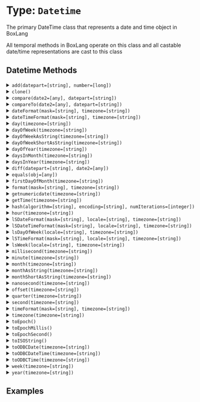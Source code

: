 [comment]: # (Note: This documentation is generated dynamically in the build process.  To modify the contents, change the javadoc on the type class, itself)

# Type: `Datetime`

The primary DateTime class that represents a date and time object in BoxLang

 All temporal methods in BoxLang operate on this class and all castable date/time representations are cast to this class

## Datetime Methods

<details>
<summary><code>add(datepart=[string], number=[long])</code></summary>

Modifies a date object by date part and integer time unit

Arguments:

| Argument | Type | Required | Default |
|----------|------|----------|---------|
| `datepart` | `string` | `true` | `null` |
| `number` | `long` | `true` | `null` |

</details>
<details>
<summary><code>clone()</code></summary>


</details>
<details>
<summary><code>compare(date2=[any], datepart=[string])</code></summary>

Compares the difference between two dates - returning 0 if equal, -1 if date2 is less than date1 and 1 if the inverse

Arguments:

| Argument | Type | Required | Default |
|----------|------|----------|---------|
| `date2` | `any` | `true` | `null` |
| `datepart` | `string` | `false` | `null` |

</details>
<details>
<summary><code>compareTo(date2=[any], datepart=[string])</code></summary>

Compares the difference between two dates - returning 0 if equal, -1 if date2 is less than date1 and 1 if the inverse

Arguments:

| Argument | Type | Required | Default |
|----------|------|----------|---------|
| `date2` | `any` | `true` | `null` |
| `datepart` | `string` | `false` | `null` |

</details>
<details>
<summary><code>dateFormat(mask=[string], timezone=[string])</code></summary>

Formats a datetime, date or time

Arguments:

| Argument | Type | Required | Default |
|----------|------|----------|---------|
| `mask` | `string` | `false` | `null` |
| `timezone` | `string` | `false` | `null` |

</details>
<details>
<summary><code>dateTimeFormat(mask=[string], timezone=[string])</code></summary>

Formats a datetime, date or time

Arguments:

| Argument | Type | Required | Default |
|----------|------|----------|---------|
| `mask` | `string` | `false` | `null` |
| `timezone` | `string` | `false` | `null` |

</details>
<details>
<summary><code>day(timezone=[string])</code></summary>

Provides the BIF and member functions for all time unit request with no arguments

Arguments:

| Argument | Type | Required | Default |
|----------|------|----------|---------|
| `timezone` | `string` | `false` | `null` |

</details>
<details>
<summary><code>dayOfWeek(timezone=[string])</code></summary>

Provides the BIF and member functions for all time unit request with no arguments

Arguments:

| Argument | Type | Required | Default |
|----------|------|----------|---------|
| `timezone` | `string` | `false` | `null` |

</details>
<details>
<summary><code>dayOfWeekAsString(timezone=[string])</code></summary>

Provides the BIF and member functions for all time unit request with no arguments

Arguments:

| Argument | Type | Required | Default |
|----------|------|----------|---------|
| `timezone` | `string` | `false` | `null` |

</details>
<details>
<summary><code>dayOfWeekShortAsString(timezone=[string])</code></summary>

Provides the BIF and member functions for all time unit request with no arguments

Arguments:

| Argument | Type | Required | Default |
|----------|------|----------|---------|
| `timezone` | `string` | `false` | `null` |

</details>
<details>
<summary><code>dayOfYear(timezone=[string])</code></summary>

Provides the BIF and member functions for all time unit request with no arguments

Arguments:

| Argument | Type | Required | Default |
|----------|------|----------|---------|
| `timezone` | `string` | `false` | `null` |

</details>
<details>
<summary><code>daysInMonth(timezone=[string])</code></summary>

Provides the BIF and member functions for all time unit request with no arguments

Arguments:

| Argument | Type | Required | Default |
|----------|------|----------|---------|
| `timezone` | `string` | `false` | `null` |

</details>
<details>
<summary><code>daysInYear(timezone=[string])</code></summary>

Provides the BIF and member functions for all time unit request with no arguments

Arguments:

| Argument | Type | Required | Default |
|----------|------|----------|---------|
| `timezone` | `string` | `false` | `null` |

</details>
<details>
<summary><code>diff(datepart=[string], date2=[any])</code></summary>

Returns the numeric difference in the requested date part between two dates

Arguments:

| Argument | Type | Required | Default |
|----------|------|----------|---------|
| `datepart` | `string` | `true` | `null` |
| `date2` | `any` | `true` | `null` |

</details>
<details>
<summary><code>equals(obj=[any])</code></summary>

Indicates whether some other object is "equal to" this one.

Arguments:

| Argument | Type | Required | Default |
|----------|------|----------|---------|
| `obj` | `any` | `true` | `null` |

</details>
<details>
<summary><code>firstDayOfMonth(timezone=[string])</code></summary>

Provides the BIF and member functions for all time unit request with no arguments

Arguments:

| Argument | Type | Required | Default |
|----------|------|----------|---------|
| `timezone` | `string` | `false` | `null` |

</details>
<details>
<summary><code>format(mask=[string], timezone=[string])</code></summary>

Formats a datetime, date or time

Arguments:

| Argument | Type | Required | Default |
|----------|------|----------|---------|
| `mask` | `string` | `false` | `null` |
| `timezone` | `string` | `false` | `null` |

</details>
<details>
<summary><code>getnumericdate(timezone=[string])</code></summary>

Provides the BIF and member functions for all time unit request with no arguments

Arguments:

| Argument | Type | Required | Default |
|----------|------|----------|---------|
| `timezone` | `string` | `false` | `null` |

</details>
<details>
<summary><code>getTime(timezone=[string])</code></summary>

Provides the BIF and member functions for all time unit request with no arguments

Arguments:

| Argument | Type | Required | Default |
|----------|------|----------|---------|
| `timezone` | `string` | `false` | `null` |

</details>
<details>
<summary><code>hash(algorithm=[string], encoding=[string], numIterations=[integer])</code></summary>

Creates an algorithmic hash of an object

Arguments:

| Argument | Type | Required | Default |
|----------|------|----------|---------|
| `algorithm` | `string` | `false` | `MD5` |
| `encoding` | `string` | `false` | `utf-8` |
| `numIterations` | `integer` | `false` | `1` |

</details>
<details>
<summary><code>hour(timezone=[string])</code></summary>

Provides the BIF and member functions for all time unit request with no arguments

Arguments:

| Argument | Type | Required | Default |
|----------|------|----------|---------|
| `timezone` | `string` | `false` | `null` |

</details>
<details>
<summary><code>lSDateFormat(mask=[string], locale=[string], timezone=[string])</code></summary>

Formats a date in a locale-specific format

Arguments:

| Argument | Type | Required | Default |
|----------|------|----------|---------|
| `mask` | `string` | `false` | `null` |
| `locale` | `string` | `false` | `null` |
| `timezone` | `string` | `false` | `null` |

</details>
<details>
<summary><code>lSDateTimeFormat(mask=[string], locale=[string], timezone=[string])</code></summary>

Formats a date in a locale-specific format

Arguments:

| Argument | Type | Required | Default |
|----------|------|----------|---------|
| `mask` | `string` | `false` | `null` |
| `locale` | `string` | `false` | `null` |
| `timezone` | `string` | `false` | `null` |

</details>
<details>
<summary><code>lsDayOfWeek(locale=[string], timezone=[string])</code></summary>

Provides the Localized BIF and member functions for time units ( e.g.

different locales have different start days to the week )

Arguments:

| Argument | Type | Required | Default |
|----------|------|----------|---------|
| `locale` | `string` | `false` | `null` |
| `timezone` | `string` | `false` | `null` |

</details>
<details>
<summary><code>lSTimeFormat(mask=[string], locale=[string], timezone=[string])</code></summary>

Formats a date in a locale-specific format

Arguments:

| Argument | Type | Required | Default |
|----------|------|----------|---------|
| `mask` | `string` | `false` | `null` |
| `locale` | `string` | `false` | `null` |
| `timezone` | `string` | `false` | `null` |

</details>
<details>
<summary><code>lsWeek(locale=[string], timezone=[string])</code></summary>

Provides the Localized BIF and member functions for time units ( e.g.

different locales have different start days to the week )

Arguments:

| Argument | Type | Required | Default |
|----------|------|----------|---------|
| `locale` | `string` | `false` | `null` |
| `timezone` | `string` | `false` | `null` |

</details>
<details>
<summary><code>millisecond(timezone=[string])</code></summary>

Provides the BIF and member functions for all time unit request with no arguments

Arguments:

| Argument | Type | Required | Default |
|----------|------|----------|---------|
| `timezone` | `string` | `false` | `null` |

</details>
<details>
<summary><code>minute(timezone=[string])</code></summary>

Provides the BIF and member functions for all time unit request with no arguments

Arguments:

| Argument | Type | Required | Default |
|----------|------|----------|---------|
| `timezone` | `string` | `false` | `null` |

</details>
<details>
<summary><code>month(timezone=[string])</code></summary>

Provides the BIF and member functions for all time unit request with no arguments

Arguments:

| Argument | Type | Required | Default |
|----------|------|----------|---------|
| `timezone` | `string` | `false` | `null` |

</details>
<details>
<summary><code>monthAsString(timezone=[string])</code></summary>

Provides the BIF and member functions for all time unit request with no arguments

Arguments:

| Argument | Type | Required | Default |
|----------|------|----------|---------|
| `timezone` | `string` | `false` | `null` |

</details>
<details>
<summary><code>monthShortAsString(timezone=[string])</code></summary>

Provides the BIF and member functions for all time unit request with no arguments

Arguments:

| Argument | Type | Required | Default |
|----------|------|----------|---------|
| `timezone` | `string` | `false` | `null` |

</details>
<details>
<summary><code>nanosecond(timezone=[string])</code></summary>

Provides the BIF and member functions for all time unit request with no arguments

Arguments:

| Argument | Type | Required | Default |
|----------|------|----------|---------|
| `timezone` | `string` | `false` | `null` |

</details>
<details>
<summary><code>offset(timezone=[string])</code></summary>

Provides the BIF and member functions for all time unit request with no arguments

Arguments:

| Argument | Type | Required | Default |
|----------|------|----------|---------|
| `timezone` | `string` | `false` | `null` |

</details>
<details>
<summary><code>quarter(timezone=[string])</code></summary>

Provides the BIF and member functions for all time unit request with no arguments

Arguments:

| Argument | Type | Required | Default |
|----------|------|----------|---------|
| `timezone` | `string` | `false` | `null` |

</details>
<details>
<summary><code>second(timezone=[string])</code></summary>

Provides the BIF and member functions for all time unit request with no arguments

Arguments:

| Argument | Type | Required | Default |
|----------|------|----------|---------|
| `timezone` | `string` | `false` | `null` |

</details>
<details>
<summary><code>timeFormat(mask=[string], timezone=[string])</code></summary>

Formats a datetime, date or time

Arguments:

| Argument | Type | Required | Default |
|----------|------|----------|---------|
| `mask` | `string` | `false` | `null` |
| `timezone` | `string` | `false` | `null` |

</details>
<details>
<summary><code>timezone(timezone=[string])</code></summary>

Provides the BIF and member functions for all time unit request with no arguments

Arguments:

| Argument | Type | Required | Default |
|----------|------|----------|---------|
| `timezone` | `string` | `false` | `null` |

</details>
<details>
<summary><code>toEpoch()</code></summary>

Returns this date time in epoch time ( seconds )
</details>
<details>
<summary><code>toEpochMillis()</code></summary>

Returns this date time in epoch milliseconds
</details>
<details>
<summary><code>toEpochSecond()</code></summary>


</details>
<details>
<summary><code>toISOString()</code></summary>

Returns the date time representation as a string in the specified format mask
</details>
<details>
<summary><code>toODBCDate(timezone=[string])</code></summary>

Creates a DateTime object with the format set to ODBC Implicit format

Arguments:

| Argument | Type | Required | Default |
|----------|------|----------|---------|
| `timezone` | `string` | `false` | `null` |

</details>
<details>
<summary><code>toODBCDateTime(timezone=[string])</code></summary>

Creates a DateTime object with the format set to ODBC Implicit format

Arguments:

| Argument | Type | Required | Default |
|----------|------|----------|---------|
| `timezone` | `string` | `false` | `null` |

</details>
<details>
<summary><code>toODBCTime(timezone=[string])</code></summary>

Creates a DateTime object with the format set to ODBC Implicit format

Arguments:

| Argument | Type | Required | Default |
|----------|------|----------|---------|
| `timezone` | `string` | `false` | `null` |

</details>
<details>
<summary><code>week(timezone=[string])</code></summary>

Provides the BIF and member functions for all time unit request with no arguments

Arguments:

| Argument | Type | Required | Default |
|----------|------|----------|---------|
| `timezone` | `string` | `false` | `null` |

</details>
<details>
<summary><code>year(timezone=[string])</code></summary>

Provides the BIF and member functions for all time unit request with no arguments

Arguments:

| Argument | Type | Required | Default |
|----------|------|----------|---------|
| `timezone` | `string` | `false` | `null` |

</details>


## Examples
